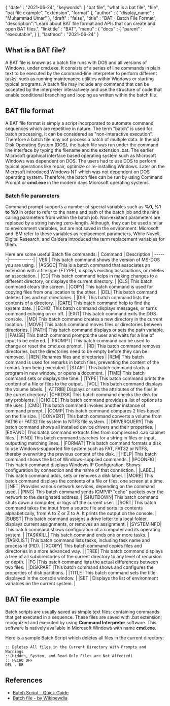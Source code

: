 {
  "date" : "2021-06-24",
  "keywords": [ "bat file", "what is a bat file", "file", "bat file example", "extension", "format" ],
  "author" : {
    "display_name" : "Muhammad Umar"
  },
  "draft" : "false",
  "title" : "BAT - Batch File Format",
  "description":"Learn about BAT file format and APIs that can create and open BAT files.",
  "linktitle" : "BAT",
  "menu" : {
    "docs" : {
      "parent" : "executable",
     }
  },
  "lastmod" : "2021-06-24"
}

## What is a BAT file?
A BAT file is known as a batch file runs with DOS and all versions of Windows, under cmd.exe. It consists of a series of line commands in plain text to be executed by the command-line interpreter to perform different tasks, such as running maintenance utilities within Windows or starting typical programs. A batch file may include any command that can be accepted by the interpreter interactively and use the structure of code that enable conditional branching and looping as written within the batch file.
## BAT file format
A BAT file format is simply a script incorporated to automate command sequences which are repetitive in nature. The term "batch" is used for batch processing, It can be considered as "non-interactive execution". Therefore a batch file may not process a batch of multiple data. In the old Disk Operating System (DOS), the batch file was run under the command line interface by typing the filename and the extension .bat. The earlier Microsoft graphical interface based operating system such as Microsoft Windows was dependent on DOS. The users had to use DOS to perform typical operations like repair, optimize or re-installing Windows. Later on the Microsoft introduced Windows NT which was not dependent on DOS operating system. Therefore, the batch files can  be run by using Command Prompt or **cmd.exe** in the modern days Microsoft operating systems.
### Batch file parameters
Command prompt supports a number of special variables such as **%0, %1 to %9** in order to refer to the name and path of the batch job and the nine calling parameters from within the batch job. Non-existent parameters are replaced by a string having zero-length. Although, they can be used similar to environment variables, but are not saved in the environment. Microsoft and IBM refer to these variables as replacement parameters, While Novell, Digital Research, and Caldera introduced the term replacement variables for them. 

Here are some useful Batch file commands:
| Command |   Description |
------|------------|
|  VER | This batch command shows the version of MS-DOS you are using. |
|ASSOC| This is a batch command that associates an extension with a file type (FTYPE), displays existing associations, or deletes an association. |
|CD| This batch command helps in making changes to a different directory, or displays the current directory. |
|CLS| This batch command clears the screen. |
|COPY| This batch command is used for copying files from one location to the other. |
|DEL| This batch command deletes files and not directories. |
|DIR| This batch command lists the contents of a directory. |
|DATE| This batch command help to find the system date. |
|ECHO| This batch command displays messages, or turns command echoing on or off. |
|EXIT| This batch command exits the DOS console. |
|MD| This batch command creates a new directory in the current location. |
|MOVE| This batch command moves files or directories between directories. |
|PATH| This batch command displays or sets the path variable. |
|PAUSE| This batch command prompts the user and waits for a line of input to be entered. |
|PROMPT| This batch command can be used to change or reset the cmd.exe prompt. |
|RD| This batch command removes directories, but the directories need to be empty before they can be removed. |
|REN| Renames files and directories |
|REM| This batch command is used for remarks in batch files, preventing the content of the remark from being executed. |
|START| This batch command starts a program in new window, or opens a document. |
|TIME| This batch command sets or displays the time. |
|TYPE| This batch command prints the content of a file or files to the output. |
|VOL| This batch command displays the volume labels. |
|ATTRIB| Displays or sets the attributes of the files in the curret directory |
|CHKDSK| This batch command checks the disk for any problems. |
|CHOICE| This batch command provides a list of options to the user. |
|CMD| This batch command invokes another instance of command prompt. |
|COMP| This batch command compares 2 files based on the file size. |
|CONVERT| This batch command converts a volume from FAT16 or FAT32 file system to NTFS file system. |
|DRIVERQUERY| This batch command shows all installed device drivers and their properties. |
|EXPAND| This batch command extracts files from compressed .cab cabinet files. |
|FIND| This batch command searches for a string in files or input, outputting matching lines. |
|FORMAT| This batch command formats a disk to use Windows-supported file system such as FAT, FAT32 or NTFS, thereby overwriting the previous content of the disk. |
|HELP| This batch command shows the list of Windows-supplied commands. |
|IPCONFIG| This batch command displays Windows IP Configuration. Shows configuration by connection and the name of that connection. |
|LABEL| This batch command adds, sets or removes a disk label. |
|MORE| This batch command displays the contents of a file or files, one screen at a time. |
|NET| Provides various network services, depending on the command used. |
|PING| This batch command sends ICMP/IP "echo" packets over the network to the designated address. |
|SHUTDOWN| This batch command shuts down a computer, or logs off the current user. |
|SORT| This batch command takes the input from a source file and sorts its contents alphabetically, from A to Z or Z to A. It prints the output on the console. |
|SUBST| This batch command assigns a drive letter to a local folder, displays current assignments, or removes an assignment. |
|SYSTEMINFO| This batch command shows configuration of a computer and its operating system. |
|TASKKILL| This batch command ends one or more tasks. |
|TASKLIST| This batch command lists tasks, including task name and process id (PID). |
|XCOPY| This batch command copies files and directories in a more advanced way. |
|TREE| This batch command displays a tree of all subdirectories of the current directory to any level of recursion or depth. |
|FC |This batch command lists the actual differences between two files. |
|DISKPART |This batch command shows and configures the properties of disk partitions. |
|TITLE |This batch command sets the title displayed in the console window. |
|SET | Displays the list of environment variables on the current system. |

## BAT file example
Batch scripts are usually saved as simple text files; containing commands that get executed in a sequence. These files are saved with .bat extension; recognized and executed by using **Command Interpreter** software. This software is natively available in Microsoft Windows with name **cmd.exe**.

Here is a sample Batch Script which deletes all files in the current directory:
```
:: Deletes All files in the Current Directory With Prompts and Warnings
::(Hidden, System, and Read-Only Files are Not Affected)
:: @ECHO OFF
DEL . DR
```


## References 

* [Batch Script - Quick Guide](https://www.tutorialspoint.com/batch_script/batch_script_quick_guide.htm)
* [Batch file - by Wikipewdia](https://en.wikipedia.org/wiki/Batch_file)
